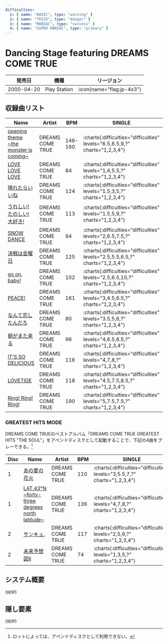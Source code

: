 ```yaml
---
difficulties:
  1: { name: "BASIC", type: "warning" }
  2: { name: "TRICK", type: "danger" }
  3: { name: "MANIAC", type: "success" }
  4: { name: "SUPER MANIAC", type: "primary" }
---
```


# Dancing Stage featuring DREAMS COME TRUE

|発売日|機種|リージョン|
|------|----|---------|
|2000-04-20|Play Station| :icon{name="flag:jp-4x3"}|

## 収録曲リスト

|Name|Artist|BPM|SINGLE|DOUBLE|COUPLE|
|----|------|---|------|------|------|
|[opening theme \~the monster is coming\~](/playstation-jp/dct/opening-theme)|DREAMS COME TRUE|146-160|:charts{:difficulties="difficulties" levels="6.5,8.5,9,?" charts="1,2,3,4"}|:charts{:difficulties="difficulties" levels="6.5,10,?" charts="1,2,3"}|:charts{:difficulties="difficulties" levels="6.5,8.5,9" charts="1,2,3"}|
|[LOVE LOVE LOVE](/playstation-jp/dct/love-love-love)|DREAMS COME TRUE|84|:charts{:difficulties="difficulties" levels="1,4,5.5,?" charts="1,2,3,4"}|:charts{:difficulties="difficulties" levels="1,4,?" charts="1,2,3"}|:charts{:difficulties="difficulties" levels="1,4,5.5" charts="1,2,3"}|
|[晴れたらいいね](/playstation-jp/dct/haretara-iine)|DREAMS COME TRUE|124|:charts{:difficulties="difficulties" levels="1.5,3,5,?" charts="1,2,3,4"}|:charts{:difficulties="difficulties" levels="2,4.5,?" charts="1,2,3"}|:charts{:difficulties="difficulties" levels="1.5,3,5" charts="1,2,3"}|
|[うれしい! たのしい! 大好き!](/playstation-jp/dct/ureshi-tanoshi-daisuki)|DREAMS COME TRUE|113|:charts{:difficulties="difficulties" levels="1.5,5,9,?" charts="1,2,3,4"}|:charts{:difficulties="difficulties" levels="3,5,?" charts="1,2,3"}|:charts{:difficulties="difficulties" levels="1.5,5,9" charts="1,2,3"}|
|[SNOW DANCE](/playstation-jp/dct/snow-dance)|DREAMS COME TRUE|94|:charts{:difficulties="difficulties" levels="2,6.5,7.5,?" charts="1,2,3,4"}|:charts{:difficulties="difficulties" levels="2,6.5,?" charts="1,2,3"}|:charts{:difficulties="difficulties" levels="2,6.5,7.5" charts="1,2,3"}|
|[決戦は金曜日](/playstation-jp/dct/kessen-wa-kinyoubi)|DREAMS COME TRUE|125|:charts{:difficulties="difficulties" levels="2.5,5.5,6.5,?" charts="1,2,3,4"}|:charts{:difficulties="difficulties" levels="3.5,5.5,?" charts="1,2,3"}|:charts{:difficulties="difficulties" levels="2.5,5.5,6.5" charts="1,2,3"}|
|[go on, baby!](/playstation-jp/dct/go-on-baby)|DREAMS COME TRUE|102|:charts{:difficulties="difficulties" levels="2.5,6.5,10,?" charts="1,2,3,4"}|:charts{:difficulties="difficulties" levels="3.5,9,?" charts="1,2,3"}|:charts{:difficulties="difficulties" levels="2.5,6.5,10" charts="1,2,3"}|
|[PEACE!](/playstation-jp/dct/peace-dct)|DREAMS COME TRUE|161|:charts{:difficulties="difficulties" levels="3,4.5,6.5,?" charts="1,2,3,4"}|:charts{:difficulties="difficulties" levels="2.5,8,?" charts="1,2,3"}|:charts{:difficulties="difficulties" levels="3,4.5,6.5" charts="1,2,3"}|
|[なんて恋したんだろ](/playstation-jp/dct/nante-koi-shitandaro)|DREAMS COME TRUE|80|:charts{:difficulties="difficulties" levels="3.5,5,6,?" charts="1,2,3,4"}|:charts{:difficulties="difficulties" levels="4,8,?" charts="1,2,3"}|:charts{:difficulties="difficulties" levels="3.5,5,6" charts="1,2,3"}|
|[朝がまた来る](/playstation-jp/dct/asa-ga-mata-kuru)|DREAMS COME TRUE|96|:charts{:difficulties="difficulties" levels="4,6.5,6.5,?" charts="1,2,3,4"}|:charts{:difficulties="difficulties" levels="4.5,6,?" charts="1,2,3"}|:charts{:difficulties="difficulties" levels="4,6.5,6.5" charts="1,2,3"}|
|[IT'S SO DELICIOUS](/playstation-jp/dct/its-so-delicious)|DREAMS COME TRUE|116|:charts{:difficulties="difficulties" levels="4,7,8,?" charts="1,2,3,4"}|:charts{:difficulties="difficulties" levels="5,8.5,?" charts="1,2,3"}|:charts{:difficulties="difficulties" levels="4,7,8" charts="1,2,3"}|
|[LOVETIDE](/playstation-jp/dct/lovetide)|DREAMS COME TRUE|118|:charts{:difficulties="difficulties" levels="4.5,7.5,8.5,?" charts="1,2,3,4"}|:charts{:difficulties="difficulties" levels="5,8,?" charts="1,2,3"}|:charts{:difficulties="difficulties" levels="4.5,7.5,8.5" charts="1,2,3"}|
|[Ring! Ring! Ring!](/playstation-jp/dct/ring-ring-ring)|DREAMS COME TRUE|190|:charts{:difficulties="difficulties" levels="5,7.5,7.5,?" charts="1,2,3,4"}|:charts{:difficulties="difficulties" levels="5.5,7,?" charts="1,2,3"}|:charts{:difficulties="difficulties" levels="5,7.5,7.5" charts="1,2,3"}|

### GREATEST HITS MODE

DREAMS COME TRUEのベストアルバム「DREAMS COME TRUE GREATEST HITS "THE SOUL"」をアペンドディスクとして起動することで、下記の4曲をプレーできる。[^1]

|Disc|Name|Artist|BPM|SINGLE|DOUBLE|COUPLE|
|----|----|------|---|------|------|------|
|1|[あの夏の花火](/playstation-jp/dct/ano-natsu-no-hanabi)|DREAMS COME TRUE|110|:charts{:difficulties="difficulties" levels="3,5.5,7,?" charts="1,2,3,4"}|:charts{:difficulties="difficulties" levels="4,6,?" charts="1,2,3"}|:charts{:difficulties="difficulties" levels="3,5.5,7" charts="1,2,3"}|
|1|[LAT.43°N \~forty-three degrees north latitude\~](/playstation-jp/dct/lat-43n)|DREAMS COME TRUE|136|:charts{:difficulties="difficulties" levels="4,7,8,?" charts="1,2,3,4"}|:charts{:difficulties="difficulties" levels="5,8.5,?" charts="1,2,3"}|:charts{:difficulties="difficulties" levels="4,7,8" charts="1,2,3"}|
|2|[サンキュ.](/playstation-jp/dct/thank-you)|DREAMS COME TRUE|117|:charts{:difficulties="difficulties" levels="2,5,6,?" charts="1,2,3,4"}|:charts{:difficulties="difficulties" levels="3,6,?" charts="1,2,3"}|:charts{:difficulties="difficulties" levels="2,5,6" charts="1,2,3"}|
|2|[未来予想図II](/playstation-jp/dct/mirai-yosouzu-2)|DREAMS COME TRUE|74|:charts{:difficulties="difficulties" levels="1,3,5,?" charts="1,2,3,4"}|:charts{:difficulties="difficulties" levels="3,5,?" charts="1,2,3"}|:charts{:difficulties="difficulties" levels="1,3,5" charts="1,2,3"}|

[^1]: ロットによっては、アペンドディスクとして利用できない。

## システム概要

(WIP)

## 隠し要素

(WIP)
